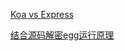 [Koa vs Express](https://github.com/koajs/koa/blob/master/docs/koa-vs-express.md)

[结合源码解密egg运行原理](https://github.com/SunShinewyf/issue-blog/issues/30)